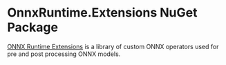 # OnnxRuntime.Extensions NuGet Package

[ONNX Runtime Extensions](https://github.com/microsoft/onnxruntime-extensions) is a library of custom ONNX operators used for pre and post processing ONNX models.